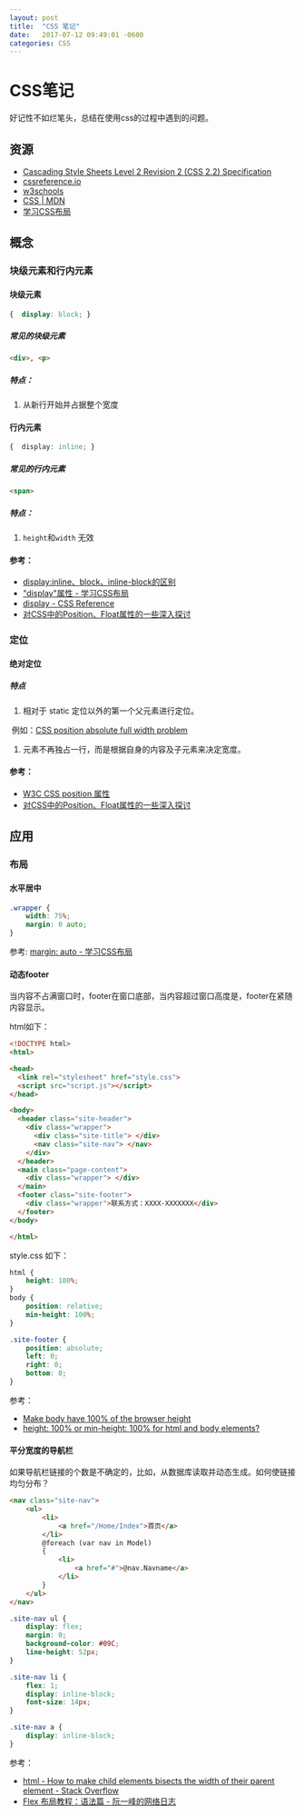 ```yaml
---
layout: post
title:  "CSS 笔记"
date:   2017-07-12 09:49:01 -0600
categories: CSS
---
```



# CSS笔记

好记性不如烂笔头，总结在使用css的过程中遇到的问题。

## 资源
* [Cascading Style Sheets Level 2 Revision 2 (CSS 2.2) Specification](https://www.w3.org/TR/CSS22/Overview.html#minitoc)
* [cssreference.io](http://cssreference.io/)
* [w3schools](http://www.w3schools.com/css/default.asp)
* [CSS | MDN](https://developer.mozilla.org/en-US/docs/Web/CSS)
* [学习CSS布局](http://zh.learnlayout.com/)

## 概念
### 块级元素和行内元素
#### 块级元素

```css
{  display: block; }
```
##### 常见的块级元素

```html
<div>, <p>
```
##### 特点：
1. 从新行开始并占据整个宽度

#### 行内元素

```css
{  display: inline; }
```
##### 常见的行内元素

```html
<span>
```
##### 特点：
1. `height`和`width` 无效

#### 参考：
* [display:inline、block、inline-block的区别](http://www.cnblogs.com/jdonson/archive/2011/06/10/2077932.html)
* ["display"属性 - 学习CSS布局](http://zh.learnlayout.com/display.html)
* [display - CSS Reference](http://cssreference.io/property/display/)
* [对CSS中的Position、Float属性的一些深入探讨](http://www.cnblogs.com/coffeedeveloper/p/3145790.html#html)

### 定位
#### 绝对定位
##### 特点
1. 相对于 static 定位以外的第一个父元素进行定位。

  例如：[CSS position absolute full width problem](http://stackoverflow.com/questions/6625116/css-position-absolute-full-width-problem)
1. 元素不再独占一行，而是根据自身的内容及子元素来决定宽度。

#### 参考：
* [W3C CSS position 属性](http://www.w3school.com.cn/cssref/pr_class_position.asp)
* [对CSS中的Position、Float属性的一些深入探讨](http://www.cnblogs.com/coffeedeveloper/p/3145790.html#position)


## 应用
### 布局
#### 水平居中

```css
.wrapper {
    width: 75%;
    margin: 0 auto;
}
```
参考: [margin: auto - 学习CSS布局](http://zh.learnlayout.com/margin-auto.html)

#### 动态footer
当内容不占满窗口时，footer在窗口底部，当内容超过窗口高度是，footer在紧随内容显示。

html如下：

```html
<!DOCTYPE html>
<html>

<head>
  <link rel="stylesheet" href="style.css">
  <script src="script.js"></script>
</head>

<body>
  <header class="site-header">
    <div class="wrapper">
      <div class="site-title"> </div>
      <nav class="site-nav"> </nav>
    </div>
  </header>
  <main class="page-content">
    <div class="wrapper"> </div>
  </main>
  <footer class="site-footer">
    <div class="wrapper">联系方式：XXXX-XXXXXXX</div>
  </footer>
</body>

</html>
```
style.css 如下：

```css
html {
    height: 100%;
}
body {
    position: relative;
    min-height: 100%;
}

.site-footer {
    position: absolute;
    left: 0;
    right: 0;
    bottom: 0;
}
```

参考：
* [Make body have 100% of the browser height](http://stackoverflow.com/questions/6654958/make-body-have-100-of-the-browser-height)
* [height: 100% or min-height: 100% for html and body elements?](http://stackoverflow.com/questions/17555682/height-100-or-min-height-100-for-html-and-body-elements)

#### 平分宽度的导航栏
如果导航栏链接的个数是不确定的，比如，从数据库读取并动态生成。如何使链接均匀分布？

```html
<nav class="site-nav">
    <ul>
        <li>
            <a href="/Home/Index">首页</a>
        </li>
        @foreach (var nav in Model)
        {
            <li>
                <a href="#">@nav.Navname</a>
            </li>
        }
    </ul>
</nav>
```

```css
.site-nav ul {
    display: flex;
    margin: 0;
    background-color: #09C;
    line-height: 52px;
}

.site-nav li {
    flex: 1;
    display: inline-block;
    font-size: 14px;
}

.site-nav a {
    display: inline-block;
}
```
参考：
* [html - How to make child elements bisects the width of their parent element - Stack Overflow](http://stackoverflow.com/questions/41637813/how-to-make-child-elements-bisects-the-width-of-their-parent-element)
* [Flex 布局教程：语法篇 - 阮一峰的网络日志](http://www.ruanyifeng.com/blog/2015/07/flex-grammar.html)
